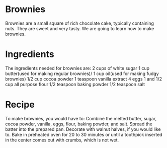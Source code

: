 # Brownies
Brownies are a small square of rich chocolate cake, typically containing nuts.
They are sweet and very tasty.
We are going to learn how to make brownies.

# Ingredients
The ingredients needed for brownies are:
2 cups of white sugar
1 cup butter(used for making regular brownies)/ 1 cup oil(used for making fudgy brownies)
1/2 cup cocoa powder
1 teaspoon vanilla extract
4 eggs
1 and 1/2 cup all purpose flour
1/2 teaspoon baking powder
1/2 teaspoon salt

# Recipe
To make brownies, you would have to:
Combine the melted butter, sugar, cocoa powder, vanilla, eggs, flour, baking powder, and salt. 
Spread the batter into the prepared pan. 
Decorate with walnut halves, if you would like to. 
Bake in preheated oven for 20 to 30 minutes or until a toothpick inserted in the center comes out with crumbs, which is not wet.
